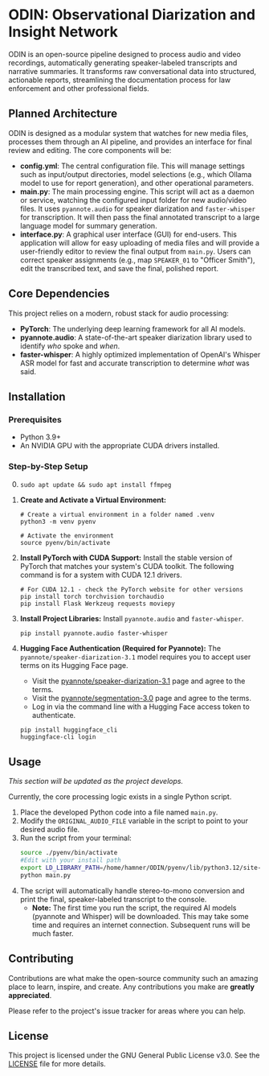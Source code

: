 # **ODIN: Observational Diarization and Insight Network**

ODIN is an open-source pipeline designed to process audio and video recordings, automatically generating speaker-labeled transcripts and narrative summaries. It transforms raw conversational data into structured, actionable reports, streamlining the documentation process for law enforcement and other professional fields.

## **Planned Architecture**

ODIN is designed as a modular system that watches for new media files, processes them through an AI pipeline, and provides an interface for final review and editing. The core components will be:

  * **config.yml**: The central configuration file. This will manage settings such as input/output directories, model selections (e.g., which Ollama model to use for report generation), and other operational parameters.
  * **main.py**: The main processing engine. This script will act as a daemon or service, watching the configured input folder for new audio/video files. It uses `pyannote.audio` for speaker diarization and `faster-whisper` for transcription. It will then pass the final annotated transcript to a large language model for summary generation.
  * **interface.py**: A graphical user interface (GUI) for end-users. This application will allow for easy uploading of media files and will provide a user-friendly editor to review the final output from `main.py`. Users can correct speaker assignments (e.g., map `SPEAKER_01` to "Officer Smith"), edit the transcribed text, and save the final, polished report.

## **Core Dependencies**

This project relies on a modern, robust stack for audio processing:

  * **PyTorch**: The underlying deep learning framework for all AI models.
  * **pyannote.audio**: A state-of-the-art speaker diarization library used to identify *who* spoke and *when*.
  * **faster-whisper**: A highly optimized implementation of OpenAI's Whisper ASR model for fast and accurate transcription to determine *what* was said.

## **Installation**

### Prerequisites

  * Python 3.9+
  * An NVIDIA GPU with the appropriate CUDA drivers installed.

### Step-by-Step Setup
0. `sudo apt update && sudo apt install ffmpeg`

1.  **Create and Activate a Virtual Environment:**

    ```
    # Create a virtual environment in a folder named .venv
    python3 -m venv pyenv

    # Activate the environment
    source pyenv/bin/activate
    ```

2.  **Install PyTorch with CUDA Support:**
    Install the stable version of PyTorch that matches your system's CUDA toolkit. The following command is for a system with CUDA 12.1 drivers.

    ```
    # For CUDA 12.1 - check the PyTorch website for other versions
    pip install torch torchvision torchaudio
    pip install Flask Werkzeug requests moviepy
    ```

3.  **Install Project Libraries:**
    Install `pyannote.audio` and `faster-whisper`.

    ```bash
    pip install pyannote.audio faster-whisper
    ```

4.  **Hugging Face Authentication (Required for Pyannote):**
    The `pyannote/speaker-diarization-3.1` model requires you to accept user terms on its Hugging Face page.

      * Visit the [pyannote/speaker-diarization-3.1](https://huggingface.co/pyannote/speaker-diarization-3.1) page and agree to the terms.
      * Visit the [pyannote/segmentation-3.0](https://huggingface.co/pyannote/segmentation-3.0) page and agree to the terms.
      * Log in via the command line with a Hugging Face access token to authenticate.

    <!-- end list -->

    ```
    pip install huggingface_cli
    huggingface-cli login
    ```

## **Usage**

*This section will be updated as the project develops.*

Currently, the core processing logic exists in a single Python script.

1.  Place the developed Python code into a file named `main.py`.
2.  Modify the `ORIGINAL_AUDIO_FILE` variable in the script to point to your desired audio file.
3.  Run the script from your terminal:
    ```bash
    source ./pyenv/bin/activate
    #Edit with your install path
    export LD_LIBRARY_PATH=/home/hamner/ODIN/pyenv/lib/python3.12/site-packages/nvidia/cudnn/lib:$LD_LIBRARY_PATH
    python main.py
    ```
4.  The script will automatically handle stereo-to-mono conversion and print the final, speaker-labeled transcript to the console.
      * **Note:** The first time you run the script, the required AI models (pyannote and Whisper) will be downloaded. This may take some time and requires an internet connection. Subsequent runs will be much faster.

## **Contributing**

Contributions are what make the open-source community such an amazing place to learn, inspire, and create. Any contributions you make are **greatly appreciated**.

Please refer to the project's issue tracker for areas where you can help.

## **License**

This project is licensed under the GNU General Public License v3.0. See the [LICENSE](https://www.gnu.org/licenses/gpl-3.0.en.html) file for more details.
